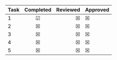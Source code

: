 | Task      | Completed         | Reviewed | Approved
| ------------- |:-------------:| -----:| ------ 
| 1   | &#x2611; | &#x2612; | &#x2612; |
| 2      | &#x2612;      |   &#x2612; | &#x2612; |
| 3 | &#x2612;      |    &#x2612; | &#x2612; |
| 4 | &#x2612;     |    &#x2612; | &#x2612; |
| 5 | &#x2612;    |    &#x2612; | &#x2612; |


